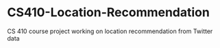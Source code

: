 # CS410-Location-Recommendation
CS 410 course project working on location recommendation from Twitter data
